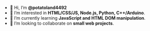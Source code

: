 - 👋 Hi, I’m **@potatoland4492**
- 👀 I’m interested in **HTML/CSS/JS, Node.js, Python, C++/Arduino**.
- 🌱 I’m currently learning **JavaScript and HTML DOM manipulation**.
- 💞️ I’m looking to collaborate on **small web projects**.
<!-- - 📫 How to reach me... -->

<!---
potatoland4492/potatoland4492 is a ✨ special ✨ repository because its `README.md` (this file) appears on your GitHub profile.
You can click the Preview link to take a look at your changes.
--->

